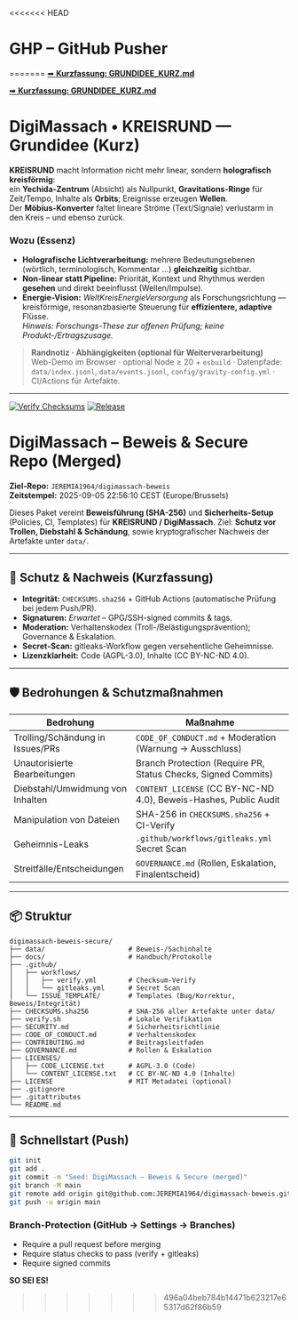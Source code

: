 <<<<<<< HEAD
# GHP – GitHub Pusher
=======
[➡︎ **Kurzfassung: GRUNDIDEE_KURZ.md**](docs/GRUNDIDEE_KURZ.md)

[➡︎ **Kurzfassung: GRUNDIDEE_KURZ.md**](docs/GRUNDIDEE_KURZ.md)

# DigiMassach • KREISRUND — Grundidee (Kurz)

**KREISRUND** macht Information nicht mehr linear, sondern **holografisch kreisförmig**:  
ein **Yechida-Zentrum** (Absicht) als Nullpunkt, **Gravitations-Ringe** für Zeit/Tempo, Inhalte als **Orbits**; Ereignisse erzeugen **Wellen**.  
Der **Möbius-Konverter** faltet lineare Ströme (Text/Signale) verlustarm in den Kreis – und ebenso zurück.

### Wozu (Essenz)
- **Holografische Lichtverarbeitung:** mehrere Bedeutungsebenen (wörtlich, terminologisch, Kommentar …) **gleichzeitig** sichtbar.  
- **Non-linear statt Pipeline:** Priorität, Kontext und Rhythmus werden **gesehen** und direkt beeinflusst (Wellen/Impulse).  
- **Energie-Vision:** *WeltKreisEnergieVersorgung* als Forschungsrichtung — kreisförmige, resonanzbasierte Steuerung für **effizientere, adaptive** Flüsse.  
  *Hinweis: Forschungs-These zur offenen Prüfung; keine Produkt-/Ertragszusage.*

> **Randnotiz · Abhängigkeiten (optional für Weiterverarbeitung)**  
> Web-Demo im Browser · optional Node ≥ 20 + `esbuild` · Datenpfade: `data/index.jsonl`, `data/events.jsonl`, `config/gravity-config.yml` · CI/Actions für Artefakte.

---
[![Verify Checksums](https://github.com/JEREMIA1964/digimassach-beweis/actions/workflows/verify.yml/badge.svg)](https://github.com/JEREMIA1964/digimassach-beweis/actions/workflows/verify.yml)
[![Release](https://img.shields.io/badge/attested-v1.1.0--attested--2025--09--05-blue)](https://github.com/JEREMIA1964/digimassach-beweis/releases/tag/v1.1.0-attested-2025-09-05)


# DigiMassach – Beweis & Secure Repo (Merged)

**Ziel-Repo:** `JEREMIA1964/digimassach-beweis`  
**Zeitstempel:** 2025-09-05 22:56:10 CEST (Europe/Brussels)

Dieses Paket vereint **Beweisführung (SHA-256)** und **Sicherheits-Setup** (Policies, CI, Templates)
für **KREISRUND / DigiMassach**. Ziel: **Schutz vor Trollen, Diebstahl & Schändung**, sowie
kryptografischer Nachweis der Artefakte unter `data/`.

---

## 🔐 Schutz & Nachweis (Kurzfassung)
- **Integrität:** `CHECKSUMS.sha256` + GitHub Actions (automatische Prüfung bei jedem Push/PR).
- **Signaturen:** *Erwartet* – GPG/SSH-signed commits & tags.
- **Moderation:** Verhaltenskodex (Troll-/Belästigungsprävention); Governance & Eskalation.
- **Secret-Scan:** gitleaks-Workflow gegen versehentliche Geheimnisse.
- **Lizenzklarheit:** Code (AGPL-3.0), Inhalte (CC BY-NC-ND 4.0).

---

## 🛡️ Bedrohungen & Schutzmaßnahmen
| Bedrohung | Maßnahme |
| --- | --- |
| Trolling/Schändung in Issues/PRs | `CODE_OF_CONDUCT.md` + Moderation (Warnung → Ausschluss) |
| Unautorisierte Bearbeitungen | Branch Protection (Require PR, Status Checks, Signed Commits) |
| Diebstahl/Umwidmung von Inhalten | `CONTENT_LICENSE` (CC BY-NC-ND 4.0), Beweis-Hashes, Public Audit |
| Manipulation von Dateien | SHA-256 in `CHECKSUMS.sha256` + CI-Verify |
| Geheimnis-Leaks | `.github/workflows/gitleaks.yml` Secret Scan |
| Streitfälle/Entscheidungen | `GOVERNANCE.md` (Rollen, Eskalation, Finalentscheid) |

---

## 📦 Struktur
```
digimassach-beweis-secure/
├── data/                     # Beweis-/Sachinhalte
├── docs/                     # Handbuch/Protokolle
├── .github/
│   ├── workflows/
│   │   ├── verify.yml        # Checksum-Verify
│   │   └── gitleaks.yml      # Secret Scan
│   └── ISSUE_TEMPLATE/       # Templates (Bug/Korrektur, Beweis/Integrität)
├── CHECKSUMS.sha256          # SHA-256 aller Artefakte unter data/
├── verify.sh                 # Lokale Verifikation
├── SECURITY.md               # Sicherheitsrichtlinie
├── CODE_OF_CONDUCT.md        # Verhaltenskodex
├── CONTRIBUTING.md           # Beitragsleitfaden
├── GOVERNANCE.md             # Rollen & Eskalation
├── LICENSES/
│   ├── CODE_LICENSE.txt      # AGPL-3.0 (Code)
│   └── CONTENT_LICENSE.txt   # CC BY-NC-ND 4.0 (Inhalte)
├── LICENSE                   # MIT Metadatei (optional)
├── .gitignore
├── .gitattributes
└── README.md
```

---

## 🚀 Schnellstart (Push)
```bash
git init
git add .
git commit -m "Seed: DigiMassach – Beweis & Secure (merged)"
git branch -M main
git remote add origin git@github.com:JEREMIA1964/digimassach-beweis.git
git push -u origin main
```

### Branch-Protection (GitHub → Settings → Branches)
- Require a pull request before merging
- Require status checks to pass (verify + gitleaks)
- Require signed commits

**SO SEI ES!**
>>>>>>> 496a04beb784b14471b623217e65317d62f86b59
